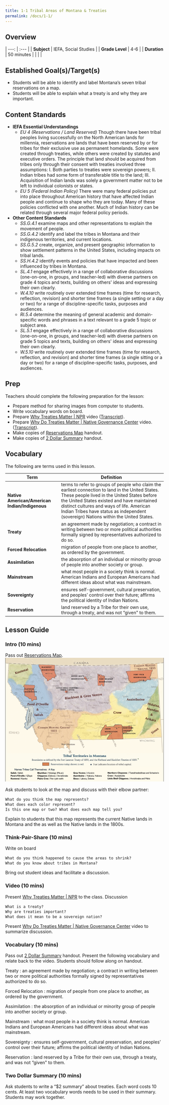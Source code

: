 ```yaml
---
title: 1-1 Tribal Areas of Montana & Treaties
permalink: /docs/1-1/
---
```

## Overview

| ---: | :--- |
| **Subject** | IEFA, Social Studies |
| **Grade Level** | 4-6 |
| **Duration**  | 50 minutes  |
|   |   |

## Established Goal(s)/Target(s)
- Students will be able to identify and label Montana’s seven tribal reservations on a map.
- Students will be able to explain what a treaty is and why they are important.

## Content Standards
- **IEFA Essential Understandings**
  - *EU 4 (Reservations / Land Reserved)* Though there have been tribal peoples living successfully on the North American lands for millennia, reservations are lands that have been reserved by or for tribes for their exclusive use as permanent homelands. Some were created through treaties, while others were created by statutes and executive orders. The principle that land should be acquired from tribes only through their consent with treaties involved three assumptions: I. Both parties to treaties were sovereign powers; II. Indian tribes had some form of transferable title to the land; III. Acquisition of Indian lands was solely a government matter not to be left to individual colonists or states.
  - *EU 5 (Federal Indian Policy)* There were many federal policies put into place throughout American history that have affected Indian people and continue to shape who they are today. Many of these policies conflicted with one another. Much of Indian history can be related through several major federal policy periods.
- **Other Content Standards**
  - *SS.G.4.1* examine maps and other representations to explain the movement of people.
  - *SS.G.4.2* identify and label the tribes in Montana and their indigenous territories, and current locations.
  - *SS.G.5.2* create, organize, and present geographic information to show settlement patterns in the United States, including impacts on tribal lands.
  - *SS.H.4.2* identify events and policies that have impacted and been influenced by tribes in Montana.
  - *SL.4.1* engage effectively in a range of collaborative discussions (one-on-one, in groups, and teacher-led) with diverse partners on grade 4 topics and texts, building on others' ideas and expressing their own clearly.
  - *W.4.10* write routinely over extended time frames (time for research, reflection, revision) and shorter time frames (a single setting or a day or two) for a range of discipline-specific tasks, purposes and audiences.
  - *RI.5.4* determine the meaning of general academic and domain-specific words and phrases in a text relevant to a grade 5 topic or subject area.
  - *SL.5.1* engage effectively in a range of collaborative discussions (one-on-one, in groups, and teacher-led) with diverse partners on grade 5 topics and texts, building on others' ideas and expressing their own clearly.
  - *W.5.10* write routinely over extended time frames (time for research, reflection, and revision) and shorter time frames (a single sitting or a day or two) for a range of discipline-specific tasks, purposes, and audiences.

## Prep
Teachers should complete the following preparation for the lesson:
- Prepare method for sharing images from computer to students.
- Write vocabulary words on board.
- Prepare [Why Treaties Matter \| NPR](https://www.youtube.com/watch?v=bexvE4lZRGo) video ([Transcript](../1-1-t1/)).
- Prepare [Why Do Treaties Matter \| Native Governance Center](https://www.youtube.com/watch?v=eCHZVSSXDwc) video. ([Transcript](../1-1-t2/)).
- Make copies of [Reservations Map](../resources/1-1_reservations-map.pdf) handout.
- Make copies of [2 Dollar Summary](../resources/1-1_two-dollar-summary.pdf) handout.

## Vocabulary
The following are terms used in this lesson.

 Term | Definition
 -- | --
**Native American/American Indian/Indigenous**  |  terms to refer to groups of people who claim the earliest connection to land in the United States. These people lived in the United States before the United States existed and have maintained distinct cultures and ways of life. American Indian Tribes have status as independent (sovereign) Nations within the United States.
**Treaty**  |  an agreement made by negotiation; a contract in writing between two or more political authorities formally signed by representatives authorized to do so.
**Forced Relocation**  |  migration of people from one place to another, as ordered by the government.
**Assimilation**  |  the absorption of an individual or minority group of people into another society or group.
**Mainstream**  |  what most people in a society think is normal. American Indians and European Americans had different ideas about what was mainstream.
**Sovereignty**  |  ensures self-government, cultural preservation, and peoples’ control over their future; affirms the political identity of Indian Nations.
**Reservation** |  land reserved by a Tribe for their own use, through a treaty, and was not “given" to them.

## Lesson Guide

### Intro (10 mins)
Pass out [Reservations Map](../resources/1-1_reservations-map.pdf).  
![reservation map](../resources/images/1-1_map.png)

Ask students to look at the map and discuss with their elbow partner:
```
What do you think the map represents?
What does each color represent?
Is this one map or two? What does each map tell you?
```

Explain to students that this map represents the current Native lands in Montana
and the as well as the Native lands in the 1800s.

### Think-Pair-Share (10 mins)
Write on board
```
What do you think happened to cause the areas to shrink?  
What do you know about tribes in Montana?
```
Bring out student ideas and facilitate a discussion.

### Video (10 mins)
Present [Why Treaties Matter \| NPR](https://www.youtube.com/watch?v=bexvE4lZRGo) to the class.
Discussion
```
What is a treaty?  
Why are treaties important?  
What does it mean to be a sovereign nation?
```
Present [Why Do Treaties Matter \| Native Governance Center](https://www.youtube.com/watch?v=eCHZVSSXDwc) video to summarize discussion.

### Vocabulary (10 mins)
Pass out [2 Dollar Summary](../resources/1-1_two-dollar-summary.pdf) handout.
Present the following vocabulary and relate back to the video. Students should follow along on handout.

Treaty
: an agreement made by negotiation; a contract in writing between two or more political authorities formally signed by representatives authorized to do so.

Forced Relocation
: migration of people from one place to another, as ordered by the government.

Assimilation
: the absorption of an individual or minority group of people into another society or group.

Mainstream
: what most people in a society think is normal. American Indians and European Americans had different ideas about what was mainstream.

Sovereignty
: ensures self-government, cultural preservation, and peoples’ control over their future; affirms the political identity of Indian Nations.

Reservation
: land reserved by a Tribe for their own use, through a treaty, and was not “given" to them.

### Two Dollar Summary (10 mins)
Ask students to write a “$2 summary” about treaties.
Each word costs 10 cents.
At least two vocabulary words needs to be used in their summary.
Students may work together.
